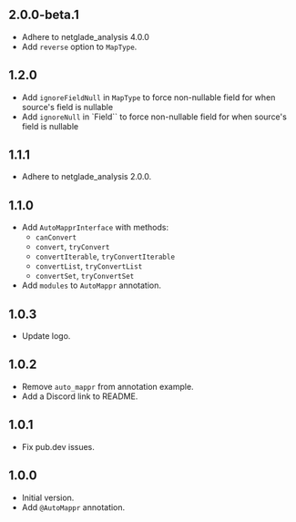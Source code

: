 [//]: # (## Unreleased)

## 2.0.0-beta.1
- Adhere to netglade_analysis 4.0.0
- Add `reverse` option to `MapType`.

## 1.2.0
- Add `ignoreFieldNull` in `MapType` to force non-nullable field for when source's field is nullable
- Add `ignoreNull` in `Field`` to force non-nullable field for when source's field is nullable

## 1.1.1
- Adhere to netglade_analysis 2.0.0.

## 1.1.0
- Add `AutoMapprInterface` with methods:
  - `canConvert`
  - `convert`, `tryConvert`
  - `convertIterable`, `tryConvertIterable`
  - `convertList`, `tryConvertList`
  - `convertSet`, `tryConvertSet`
- Add `modules` to `AutoMappr` annotation.

## 1.0.3
- Update logo.

## 1.0.2
- Remove `auto_mappr` from annotation example.
- Add a Discord link to README.

## 1.0.1
- Fix pub.dev issues.

## 1.0.0
- Initial version.
- Add `@AutoMappr` annotation.
